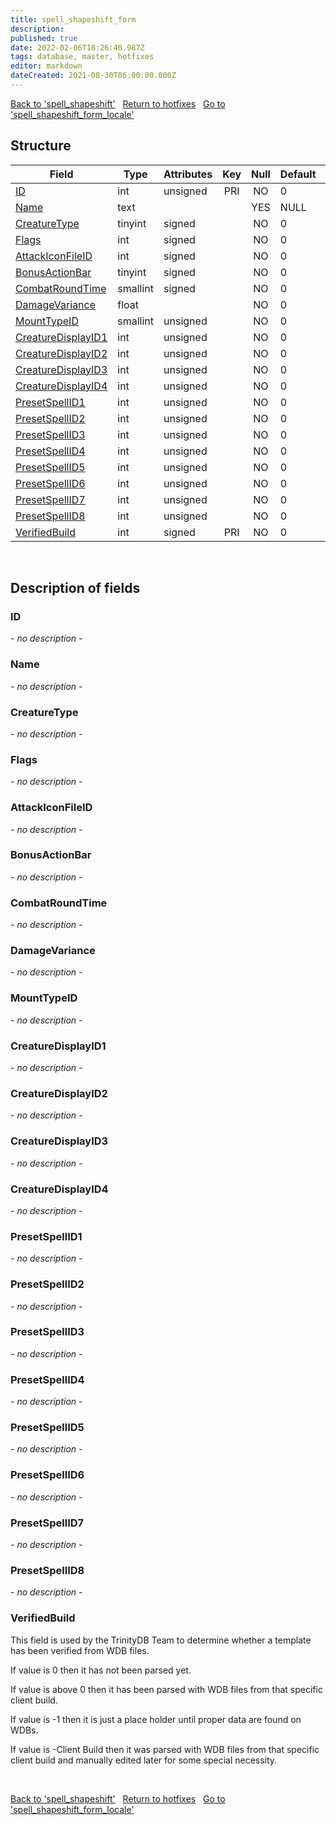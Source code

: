```yaml
---
title: spell_shapeshift_form
description: 
published: true
date: 2022-02-06T18:26:40.987Z
tags: database, master, hotfixes
editor: markdown
dateCreated: 2021-08-30T06:00:00.000Z
---
```


<a href="https://trinitycore.info/en/database/master/hotfixes/spell_shapeshift" class="mt-5 v-btn v-btn--depressed v-btn--flat v-btn--outlined theme--light v-size--default darkblue--text text--lighten-3"><span class="v-btn__content"><i aria-hidden="true" class="v-icon notranslate v-icon--left mdi mdi-arrow-left theme--light"></i><span>Back to 'spell_shapeshift'</span></span></a>&nbsp;&nbsp;&nbsp;<a href="https://trinitycore.info/en/database/master/hotfixes/home" class="mt-5 v-btn v-btn--depressed v-btn--flat v-btn--outlined theme--light v-size--default darkblue--text text--lighten-3"><span class="v-btn__content"><i aria-hidden="true" class="v-icon notranslate v-icon--left mdi mdi-home-outline theme--light"></i><span>Return to hotfixes</span></span></a>&nbsp;&nbsp;&nbsp;<a href="https://trinitycore.info/en/database/master/hotfixes/spell_shapeshift_form_locale" class="mt-5 v-btn v-btn--depressed v-btn--flat v-btn--outlined theme--light v-size--default darkblue--text text--lighten-3"><span class="v-btn__content"><span>Go to 'spell_shapeshift_form_locale'</span><i aria-hidden="true" class="v-icon notranslate v-icon--right mdi mdi-arrow-right theme--light"></i></span></a>

## Structure

| Field | Type | Attributes | Key | Null | Default | Extra | Comment |
| --- | --- | --- | :---: | :---: | --- | --- | --- |
| [ID](#id) | int | unsigned | PRI | NO | 0 |  |  |
| [Name](#name) | text |  |  | YES | NULL |  |  |
| [CreatureType](#creaturetype) | tinyint | signed |  | NO | 0 |  |  |
| [Flags](#flags) | int | signed |  | NO | 0 |  |  |
| [AttackIconFileID](#attackiconfileid) | int | signed |  | NO | 0 |  |  |
| [BonusActionBar](#bonusactionbar) | tinyint | signed |  | NO | 0 |  |  |
| [CombatRoundTime](#combatroundtime) | smallint | signed |  | NO | 0 |  |  |
| [DamageVariance](#damagevariance) | float |  |  | NO | 0 |  |  |
| [MountTypeID](#mounttypeid) | smallint | unsigned |  | NO | 0 |  |  |
| [CreatureDisplayID1](#creaturedisplayid1) | int | unsigned |  | NO | 0 |  |  |
| [CreatureDisplayID2](#creaturedisplayid2) | int | unsigned |  | NO | 0 |  |  |
| [CreatureDisplayID3](#creaturedisplayid3) | int | unsigned |  | NO | 0 |  |  |
| [CreatureDisplayID4](#creaturedisplayid4) | int | unsigned |  | NO | 0 |  |  |
| [PresetSpellID1](#presetspellid1) | int | unsigned |  | NO | 0 |  |  |
| [PresetSpellID2](#presetspellid2) | int | unsigned |  | NO | 0 |  |  |
| [PresetSpellID3](#presetspellid3) | int | unsigned |  | NO | 0 |  |  |
| [PresetSpellID4](#presetspellid4) | int | unsigned |  | NO | 0 |  |  |
| [PresetSpellID5](#presetspellid5) | int | unsigned |  | NO | 0 |  |  |
| [PresetSpellID6](#presetspellid6) | int | unsigned |  | NO | 0 |  |  |
| [PresetSpellID7](#presetspellid7) | int | unsigned |  | NO | 0 |  |  |
| [PresetSpellID8](#presetspellid8) | int | unsigned |  | NO | 0 |  |  |
| [VerifiedBuild](#verifiedbuild) | int | signed | PRI | NO | 0 |  |  |
&nbsp;
## Description of fields

### ID
*- no description -*
&nbsp;

### Name
*- no description -*
&nbsp;

### CreatureType
*- no description -*
&nbsp;

### Flags
*- no description -*
&nbsp;

### AttackIconFileID
*- no description -*
&nbsp;

### BonusActionBar
*- no description -*
&nbsp;

### CombatRoundTime
*- no description -*
&nbsp;

### DamageVariance
*- no description -*
&nbsp;

### MountTypeID
*- no description -*
&nbsp;

### CreatureDisplayID1
*- no description -*
&nbsp;

### CreatureDisplayID2
*- no description -*
&nbsp;

### CreatureDisplayID3
*- no description -*
&nbsp;

### CreatureDisplayID4
*- no description -*
&nbsp;

### PresetSpellID1
*- no description -*
&nbsp;

### PresetSpellID2
*- no description -*
&nbsp;

### PresetSpellID3
*- no description -*
&nbsp;

### PresetSpellID4
*- no description -*
&nbsp;

### PresetSpellID5
*- no description -*
&nbsp;

### PresetSpellID6
*- no description -*
&nbsp;

### PresetSpellID7
*- no description -*
&nbsp;

### PresetSpellID8
*- no description -*
&nbsp;

### VerifiedBuild
This field is used by the TrinityDB Team to determine whether a template has been verified from WDB files.

If value is 0 then it has not been parsed yet.

If value is above 0 then it has been parsed with WDB files from that specific client build.

If value is -1 then it is just a place holder until proper data are found on WDBs.

If value is -Client Build then it was parsed with WDB files from that specific client build and manually edited later for some special necessity.

&nbsp;

<a href="https://trinitycore.info/en/database/master/hotfixes/spell_shapeshift" class="mt-5 v-btn v-btn--depressed v-btn--flat v-btn--outlined theme--light v-size--default darkblue--text text--lighten-3"><span class="v-btn__content"><i aria-hidden="true" class="v-icon notranslate v-icon--left mdi mdi-arrow-left theme--light"></i><span>Back to 'spell_shapeshift'</span></span></a>&nbsp;&nbsp;&nbsp;<a href="https://trinitycore.info/en/database/master/hotfixes/home" class="mt-5 v-btn v-btn--depressed v-btn--flat v-btn--outlined theme--light v-size--default darkblue--text text--lighten-3"><span class="v-btn__content"><i aria-hidden="true" class="v-icon notranslate v-icon--left mdi mdi-home-outline theme--light"></i><span>Return to hotfixes</span></span></a>&nbsp;&nbsp;&nbsp;<a href="https://trinitycore.info/en/database/master/hotfixes/spell_shapeshift_form_locale" class="mt-5 v-btn v-btn--depressed v-btn--flat v-btn--outlined theme--light v-size--default darkblue--text text--lighten-3"><span class="v-btn__content"><span>Go to 'spell_shapeshift_form_locale'</span><i aria-hidden="true" class="v-icon notranslate v-icon--right mdi mdi-arrow-right theme--light"></i></span></a>

